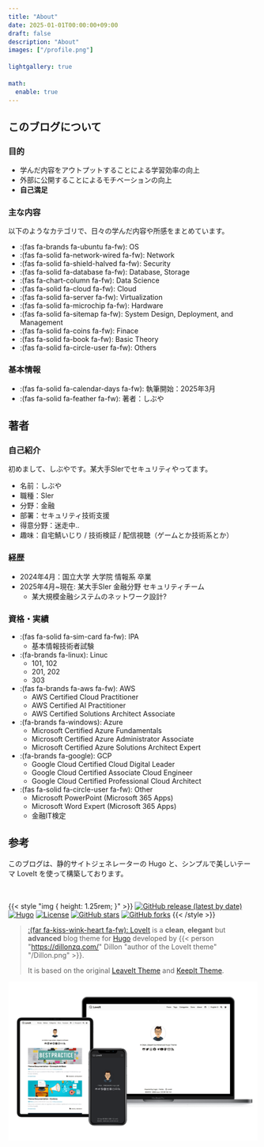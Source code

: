 ```yaml
---
title: "About"
date: 2025-01-01T00:00:00+09:00
draft: false
description: "About"
images: ["/profile.png"]

lightgallery: true

math:
  enable: true
---
```



## このブログについて

### 目的

* 学んだ内容をアウトプットすることによる学習効率の向上
* 外部に公開することによるモチベーションの向上
* **自己満足**

### 主な内容

以下のようなカテゴリで、日々の学んだ内容や所感をまとめています。

* :(fas fa-brands fa-ubuntu fa-fw): OS
* :(fas fa-solid fa-network-wired fa-fw): Network
* :(fas fa-solid fa-shield-halved fa-fw): Security
* :(fas fa-solid fa-database fa-fw): Database, Storage
* :(fas fa-chart-column fa-fw): Data Science
* :(fas fa-solid fa-cloud fa-fw): Cloud
* :(fas fa-solid fa-server fa-fw): Virtualization
* :(fas fa-solid fa-microchip fa-fw): Hardware
* :(fas fa-solid fa-sitemap fa-fw): System Design, Deployment, and Management
* :(fas fa-solid fa-coins fa-fw): Finace
* :(fas fa-solid fa-book fa-fw): Basic Theory
* :(fas fa-solid fa-circle-user fa-fw): Others


### 基本情報

* :(fas fa-solid fa-calendar-days fa-fw): 執筆開始：2025年3月
* :(fas fa-solid fa-feather fa-fw): 著者：しぶや

## 著者

### 自己紹介

初めまして、しぶやです。某大手SIerでセキュリティやってます。

* 名前：しぶや
* 職種：SIer
* 分野：金融
* 部署：セキュリティ技術支援
* 得意分野：迷走中..
* 趣味：自宅鯖いじり / 技術検証 / 配信視聴（ゲームとか技術系とか）

### 経歴

* 2024年4月：国立大学 大学院 情報系 卒業
* 2025年4月~現在: 某大手SIer 金融分野 セキュリティチーム
    - 某大規模金融システムのネットワーク設計?

### 資格・実績

* :(fas fa-solid fa-sim-card fa-fw): IPA
    * 基本情報技術者試験
* :(fa-brands fa-linux): Linuc
    * 101, 102
    * 201, 202
    * 303
* :(fas fa-brands fa-aws fa-fw): AWS
    * AWS Certified Cloud Practitioner
    * AWS Certified AI Practitioner
    * AWS Certified Solutions Architect Associate
* :(fa-brands fa-windows): Azure
    * Microsoft Certified Azure Fundamentals
    * Microsoft Certified Azure Administrator Associate
    * Microsoft Certified Azure Solutions Architect Expert
* :(fa-brands fa-google): GCP
    * Google Cloud Certified Cloud Digital Leader
    * Google Cloud Certified Associate Cloud Engineer
    * Google Cloud Certified Professional Cloud Architect
* :(fas fa-solid fa-circle-user fa-fw): Other
	* Microsoft PowerPoint (Microsoft 365 Apps)
	* Microsoft Word Expert (Microsoft 365 Apps)
    * 金融IT検定


## 参考

このブログは、静的サイトジェネレーターの Hugo と、シンプルで美しいテーマ LoveIt を使って構築しております。

　

{{< style "img { height: 1.25rem; }" >}}
[![GitHub release (latest by date)](https://img.shields.io/github/v/release/dillonzq/LoveIt?style=flat-square)](https://github.com/dillonzq/LoveIt/releases)
[![Hugo](https://img.shields.io/badge/Hugo-%5E0.128.0-ff4088?style=flat-square&logo=hugo)](https://gohugo.io/)
[![License](https://img.shields.io/github/license/dillonzq/LoveIt?style=flat-square)](https://github.com/dillonzq/LoveIt/blob/master/LICENSE)
[![GitHub stars](https://img.shields.io/github/stars/dillonzq/LoveIt?style=social)](https://github.com/dillonzq/LoveIt)
[![GitHub forks](https://img.shields.io/github/forks/dillonzq/LoveIt?style=social)](https://github.com/dillonzq/LoveIt/fork)
{{< /style >}}

> [:(far fa-kiss-wink-heart fa-fw): LoveIt](https://github.com/dillonzq/LoveIt) is a **clean**, **elegant** but **advanced** blog theme for [Hugo](https://gohugo.io/) developed by {{< person "https://dillonzq.com/" Dillon "author of the LoveIt theme" "/Dillon.png" >}}.
>
> It is based on the original [LeaveIt Theme](https://github.com/liuzc/LeaveIt) and [KeepIt Theme](https://github.com/Fastbyte01/KeepIt).

![Hugo Theme LoveIt](/images/Apple-Devices-Preview.png "Hugo Theme LoveIt")

